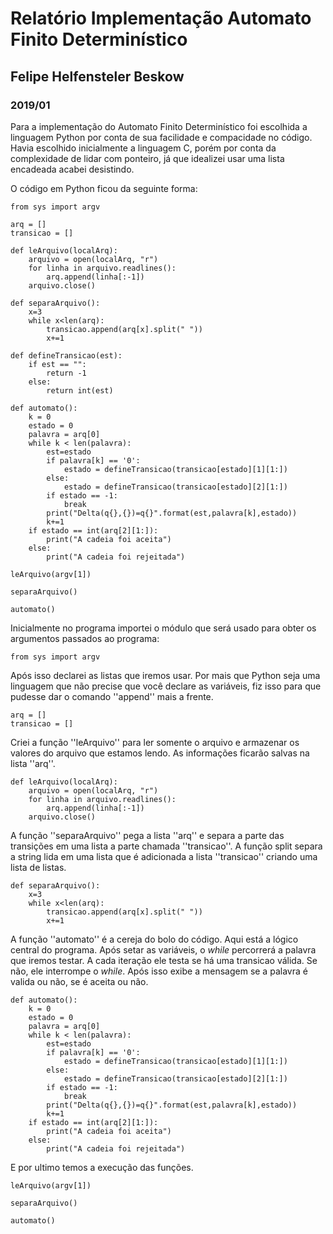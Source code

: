 # Relatório Implementação Automato Finito Determinístico
## Felipe Helfensteler Beskow
### 2019/01

Para a implementação do Automato Finito Determinístico foi escolhida a linguagem Python por conta de sua facilidade e compacidade no código.
Havia escolhido inicialmente a linguagem C, porém por conta da complexidade de lidar com ponteiro, já que idealizei usar uma lista encadeada acabei desistindo.

O código em Python ficou da seguinte forma:
```
from sys import argv

arq = []
transicao = []

def leArquivo(localArq):
    arquivo = open(localArq, "r")
    for linha in arquivo.readlines():
        arq.append(linha[:-1])   
    arquivo.close()

def separaArquivo():
    x=3 
    while x<len(arq):
        transicao.append(arq[x].split(" "))
        x+=1

def defineTransicao(est):
	if est == "":
		return -1
	else:
		return int(est)

def automato():
	k = 0
	estado = 0
	palavra = arq[0]
	while k < len(palavra):
		est=estado
		if palavra[k] == '0':
			estado = defineTransicao(transicao[estado][1][1:])
		else:
			estado = defineTransicao(transicao[estado][2][1:])
		if estado == -1:
			break
		print("Delta(q{},{})=q{}".format(est,palavra[k],estado))
		k+=1
	if estado == int(arq[2][1:]):
		print("A cadeia foi aceita")
	else:
		print("A cadeia foi rejeitada")

leArquivo(argv[1])

separaArquivo()

automato()
```


Inicialmente no programa importei o módulo que será usado para obter os argumentos passados ao programa:
```
from sys import argv
```

Após isso declarei as listas que iremos usar. Por mais que Python seja uma linguagem que não precise que você declare as variáveis, fiz isso para que pudesse dar o comando ''append'' mais a frente.
```
arq = []
transicao = []
```

Criei a função ''leArquivo'' para ler somente o arquivo e armazenar os valores do arquivo que estamos lendo. As informações ficarão salvas na lista ''arq''.
```
def leArquivo(localArq):
    arquivo = open(localArq, "r")
    for linha in arquivo.readlines():
        arq.append(linha[:-1])   
    arquivo.close()
```

A função ''separaArquivo'' pega a lista ''arq'' e separa a parte das transições em uma lista a parte chamada ''transicao''. A função split separa a string lida em uma lista que é adicionada a lista ''transicao'' criando uma lista de listas.
```
def separaArquivo():
    x=3 
    while x<len(arq):
        transicao.append(arq[x].split(" "))
        x+=1
```

A função ''automato'' é a cereja do bolo do código. Aqui está a lógico central do programa. Após setar as variáveis, o *while* percorrerá a palavra que iremos testar. A cada iteração ele testa se há uma transicao válida. Se não, ele interrompe o *while*. Após isso exibe a mensagem se a palavra é valida ou não, se é aceita ou não.
```
def automato():
	k = 0
	estado = 0
	palavra = arq[0]
	while k < len(palavra):
		est=estado
		if palavra[k] == '0':
			estado = defineTransicao(transicao[estado][1][1:])
		else:
			estado = defineTransicao(transicao[estado][2][1:])
		if estado == -1:
			break
		print("Delta(q{},{})=q{}".format(est,palavra[k],estado))
		k+=1
	if estado == int(arq[2][1:]):
		print("A cadeia foi aceita")
	else:
		print("A cadeia foi rejeitada")
```

E por ultimo temos a execução das funções.
```
leArquivo(argv[1])

separaArquivo()

automato()
```

